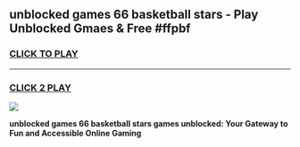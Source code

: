 
## unblocked games 66 basketball stars - Play Unblocked Gmaes & Free #ffpbf
<h3>
<a href="https://premium.freeplayer.one?title=unblocked_games_66_basketball_stars&ref=01M">CLICK TO PLAY</a></h3>
<hr>

<h3>
<a href="https://premium.freeplayer.one?title=unblocked_games_66_basketball_stars&ref=01M">CLICK 2 PLAY</a>
  
</h3>

<a href="https://premium.freeplayer.one?title=unblocked_games_66_basketball_stars&ref=01M"><img src="https://clearcache.store/games.png"></a>


**unblocked games 66 basketball stars games unblocked: Your Gateway to Fun and Accessible Online Gaming**
